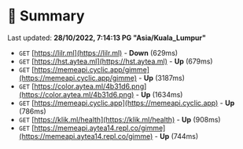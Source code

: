 # 📖 Summary
Last updated: **28/10/2022, 7:14:13 PG "Asia/Kuala_Lumpur"**

- `GET` [https://lilr.ml](https://lilr.ml) - **Down** (629ms)
- `GET` [https://hst.aytea.ml](https://hst.aytea.ml) - **Up** (679ms)
- `GET` [https://memeapi.cyclic.app/gimme](https://memeapi.cyclic.app/gimme) - **Up** (3187ms)
- `GET` [https://color.aytea.ml/4b31d6.png](https://color.aytea.ml/4b31d6.png) - **Up** (1634ms)
- `GET` [https://memeapi.cyclic.app](https://memeapi.cyclic.app) - **Up** (786ms)
- `GET` [https://klik.ml/health](https://klik.ml/health) - **Up** (908ms)
- `GET` [https://memeapi.aytea14.repl.co/gimme](https://memeapi.aytea14.repl.co/gimme) - **Up** (744ms)
